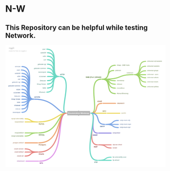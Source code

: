 # N-W

## This Repository can be helpful while testing Network.

![alt text](https://github.com/VitthalS/N-W/blob/master/mindmap.png?raw=true)
